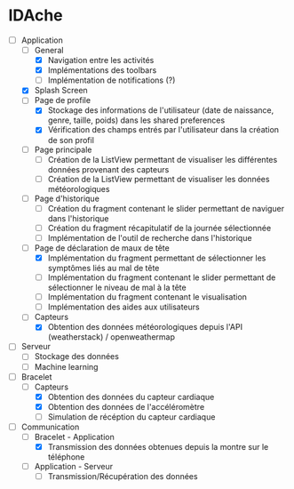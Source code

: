# IDAche

- [ ] Application
  - [ ] General
    - [x] Navigation entre les activités
    - [x] Implémentations des toolbars
    - [ ] Implémentation de notifications (?)
  - [x] Splash Screen
  - [ ] Page de profile
    - [x] Stockage des informations de l'utilisateur (date de naissance, genre, taille, poids) dans les shared preferences
    - [x] Vérification des champs entrés par l'utilisateur dans la création de son profil
  - [ ] Page principale
    - [ ] Création de la ListView permettant de visualiser les différentes données provenant des capteurs
    - [ ] Création de la ListView permettant de visualiser les données météorologiques
  - [ ] Page d'historique
    - [ ] Création du fragment contenant le slider permettant de naviguer dans l'historique
    - [ ] Création du fragment récapitulatif de la journée sélectionnée
    - [ ] Implémentation de l'outil de recherche dans l'historique
  - [ ] Page de déclaration de maux de tête
    - [x] Implémentation du fragment permettant de sélectionner les symptômes liés au mal de tête
    - [ ] Implémentation du fragment contenant le slider permettant de sélectionner le niveau de mal à la tête
    - [ ] Implémentation du fragment contenant le visualisation
    - [ ] Implémentation des aides aux utilisateurs
  - [ ] Capteurs
    - [x] Obtention des données météorologiques depuis l'API (weatherstack) / openweathermap

- [ ] Serveur
  - [ ] Stockage des données
  - [ ] Machine learning

- [ ] Bracelet
  - [ ] Capteurs 
    - [x] Obtention des données du capteur cardiaque
    - [x] Obtention des données de l'accéléromètre
    - [ ] Simulation de récéption du capteur cardiaque

- [ ] Communication
  - [ ] Bracelet - Application
    - [x] Transmission des données obtenues depuis la montre sur le téléphone
  - [ ] Application - Serveur
    - [ ] Transmission/Récupération des données
